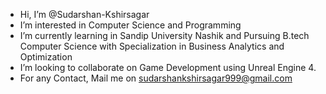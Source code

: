 - Hi, I’m @Sudarshan-Kshirsagar
- I’m interested in Computer Science and Programming
- I’m currently learning in Sandip University Nashik and Pursuing B.tech Computer Science with Specialization in Business Analytics and Optimization
- I’m looking to collaborate on Game Development using Unreal Engine 4.
- For any Contact, Mail me on sudarshankshirsagar999@gmail.com

<!---
Sudarshan-Kshirsagar/Sudarshan-Kshirsagar is a ✨ special ✨ repository because its `README.md` (this file) appears on your GitHub profile.
You can click the Preview link to take a look at your changes.
--->
